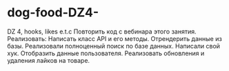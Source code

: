 # dog-food-DZ4-
DZ 4, hooks, likes e.t.c
Повторить код с вебинара этого занятия.
Реализовать:
Написать класс API и его методы.
Отрендерить данные из базы. Реализовали полноценный поиск по базе данных. Написали свой хук.
Отобразить данные пользователя.
Реализовать обновления и удаления лайков на товаре.

